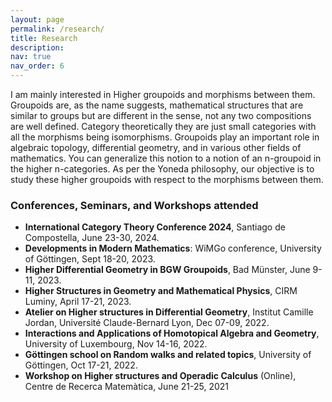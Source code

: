 ```yaml
---
layout: page
permalink: /research/
title: Research
description:
nav: true
nav_order: 6
---
```


I am mainly interested in Higher groupoids and morphisms between them. Groupoids are, as the name suggests, mathematical structures that are similar to groups but are different in the sense, not any two compositions are well defined. Category theoretically they are just small categories with all the morphisms being isomorphisms. Groupoids play an important role in algebraic topology, differential geometry, and in various other fields of mathematics. You can generalize this notion to a notion of an n-groupoid in the higher n-categories. As per the Yoneda philosophy, our objective is to study these higher groupoids with respect to the morphisms between them.

### Conferences, Seminars, and Workshops attended
- **International Category Theory Conference 2024**, Santiago de Compostella, June 23-30, 2024. 
- **Developments in Modern Mathematics**: WiMGo conference, University of Göttingen, Sept 18-20, 2023.
- **Higher Differential Geometry in BGW Groupoids**, Bad Münster, June 9-11, 2023.
- **Higher Structures in Geometry and Mathematical Physics**, CIRM Luminy, April 17-21, 2023.
- **Atelier on Higher structures in Differential Geometry**, Institut Camille Jordan, Université Claude-Bernard Lyon, Dec 07-09, 2022.
- **Interactions and Applications of Homotopical Algebra and Geometry**, University of Luxembourg, Nov 14-16, 2022.
- **Göttingen school on Random walks and related topics**, University of Göttingen, Oct 17-21, 2022.
- **Workshop on Higher structures and Operadic Calculus** (Online), Centre de Recerca Matemàtica, June 21-25, 2021
